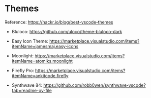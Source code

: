 # Themes

Reference: https://hackr.io/blog/best-vscode-themes
- Bluloco: https://github.com/uloco/theme-bluloco-dark
- Easy Icon Theme: https://marketplace.visualstudio.com/items?itemName=jamesmaj.easy-icons

- Moonlight: https://marketplace.visualstudio.com/items?itemName=atomiks.moonlight
- Firefly Pro: https://marketplace.visualstudio.com/items?itemName=ankitcode.firefly
- Synthwave 84: https://github.com/robb0wen/synthwave-vscode?tab=readme-ov-file

